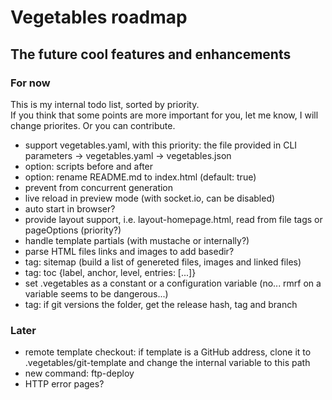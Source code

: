 # Vegetables roadmap

## The future cool features and enhancements

### For now

This is my internal todo list, sorted by priority.  
If you think that some points are more important for you, let me know, I will change priorites. Or you can contribute.

- support vegetables.yaml, with this priority: the file provided in CLI parameters -> vegetables.yaml -> vegetables.json
- option: scripts before and after
- option: rename README.md to index.html (default: true)
- prevent from concurrent generation
- live reload in preview mode (with socket.io, can be disabled)
- auto start in browser?
- provide layout support, i.e. layout-homepage.html, read from file tags or pageOptions (priority?)
- handle template partials (with mustache or internally?)
- parse HTML files links and images to add basedir?
- tag: sitemap (build a list of genereted files, images and linked files)
- tag: toc {label, anchor, level, entries: [...]}
- set .vegetables as a constant or a configuration variable (no... rmrf on a variable seems to be dangerous...)
- tag: if git versions the folder, get the release hash, tag and branch

### Later

- remote template checkout: if template is a GitHub address, clone it to .vegetables/git-template and change the internal variable to this path
- new command: ftp-deploy
- HTTP error pages?